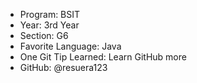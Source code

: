 
- Program: BSIT
- Year: 3rd Year
- Section: G6
- Favorite Language: Java
- One Git Tip Learned: Learn GitHub more
- GitHub: @resuera123